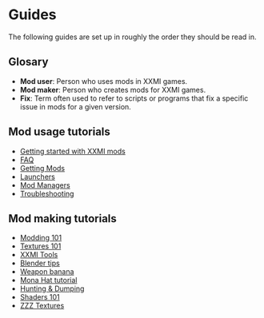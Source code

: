 # Guides

The following guides are set up in roughly the order they should be read in.

## Glosary

- **Mod user**: Person who uses mods in XXMI games.
- **Mod maker**: Person who creates mods for XXMI games.
- **Fix**: Term often used to refer to scripts or programs that fix a specific issue in mods for a given version.

## Mod usage tutorials

- [Getting started with XXMI mods](./getting-started.md)
- [FAQ](./faq.md)
- [Getting Mods](./getting-mods.md)
- [Launchers](./launchers.md)
- [Mod Managers](./mod-managers.md)
- [Troubleshooting](./troubleshooting.md)

## Mod making tutorials

- [Modding 101](./modding-101.md)
- [Textures 101](./textures-101.md)
- [XXMI Tools](./xxmi_tools.md)
- [Blender tips](./blender-tips.md)
- [Weapon banana](./weapon-banana.md)
- [Mona Hat tutorial](./mona-hat.md)
- [Hunting & Dumping](./hunting.md)
- [Shaders 101](./shaders-101.md)
- [ZZZ Textures](./zzz-textures.md)

